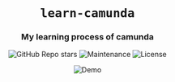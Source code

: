 <div align="center">

# `learn-camunda`

<h3>
  My learning process of camunda
</h3>

<!-- Badges -->
![GitHub Repo stars](https://img.shields.io/github/stars/nemo256/learn-camunda?style=for-the-badge)
![Maintenance](https://shields.io/maintenance/yes/2023?style=for-the-badge)
![License](https://shields.io/github/license/nemo256/learn-camunda?style=for-the-badge)

<!-- Demo image -->
![Demo](demo.png)

</div>
